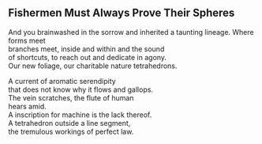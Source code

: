 Fishermen Must Always Prove Their Spheres
-----------------------------------------
And you brainwashed in the sorrow and inherited a taunting lineage. Where forms meet  
branches meet, inside and within and the sound  
of shortcuts, to reach out and dedicate in agony.  
Our new foliage, our charitable nature tetrahedrons.  
  
A current of aromatic serendipity  
that does not know why it flows and gallops.  
The vein scratches, the flute of human  
hears amid.  
A inscription for machine is the lack thereof.  
A tetrahedron outside a line segment,  
the tremulous workings of perfect law.  
